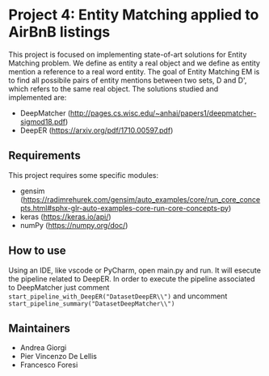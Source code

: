 # Project 4: Entity Matching applied to AirBnB listings

This project is focused on implementing state-of-art solutions for Entity Matching problem. We define as entity a real object and we define as entity mention a reference to a real word entity. The goal of Entity Matching EM is to find all possibile pairs of entity mentions between two sets, D and D', which refers to the same real object. 
The solutions studied and implemented are:
- DeepMatcher (http://pages.cs.wisc.edu/~anhai/papers1/deepmatcher-sigmod18.pdf)
- DeepER (https://arxiv.org/pdf/1710.00597.pdf)


Requirements
------------

This project requires some specific modules:

 * gensim (https://radimrehurek.com/gensim/auto_examples/core/run_core_concepts.html#sphx-glr-auto-examples-core-run-core-concepts-py)
 * keras (https://keras.io/api/)
 * numPy (https://numpy.org/doc/)

How to use
------------

Using an IDE, like vscode or PyCharm, open main.py and run. It will esecute the pipeline related to DeepER. In order to execute the pipeline associated to DeepMatcher just comment ```start_pipeline_with_DeepER("DatasetDeepER\\")``` and uncomment ```start_pipeline_summary("DatasetDeepMatcher\\")```

Maintainers
------------

- Andrea Giorgi
- Pier Vincenzo De Lellis
- Francesco Foresi

